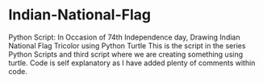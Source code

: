 # Indian-National-Flag
Python Script: In Occasion of 74th Independence day, Drawing Indian National Flag Tricolor using Python Turtle This is the script in the series Python Scripts and third script where we are creating something using turtle.  Code is self explanatory as I have added plenty of comments within code.
